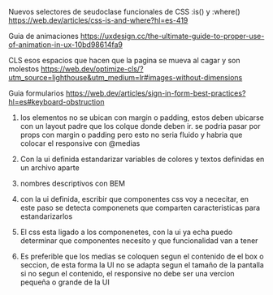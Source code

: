 Nuevos selectores de seudoclase funcionales de CSS :is() y :where() 
<https://web.dev/articles/css-is-and-where?hl=es-419>


Guia de animaciones
https://uxdesign.cc/the-ultimate-guide-to-proper-use-of-animation-in-ux-10bd98614fa9


CLS esos espacios que hacen que la pagina se mueva al cagar y son molestos
https://web.dev/optimize-cls/?utm_source=lighthouse&utm_medium=lr#images-without-dimensions


Guia formularios
https://web.dev/articles/sign-in-form-best-practices?hl=es#keyboard-obstruction


1. los elementos no se ubican con margin o padding, estos deben ubicarse con un layout padre que los colque donde deben ir.
se podria pasar por props con margin o padding pero esto no seria fluido y habria que colocar el responsive con @medias

2. Con la ui definida estandarizar variables de colores y textos definidas en un archivo aparte

3. nombres descriptivos con BEM

4. con la ui definida, escribir que componentes css voy a nececitar, en este paso se detecta componenets que comparten caracteristicas para estandarizarlos

5. El css esta ligado a los componenetes, con la ui ya echa puedo determinar que componentes necesito y que funcionalidad van a tener

6. Es preferible que los medias se coloquen segun el contenido de el box o seccion, de esta forma la UI no se adapta segun el tamaño de la pantalla si no segun el contenido, el responsive no debe ser una vercion pequeña o grande de la UI 